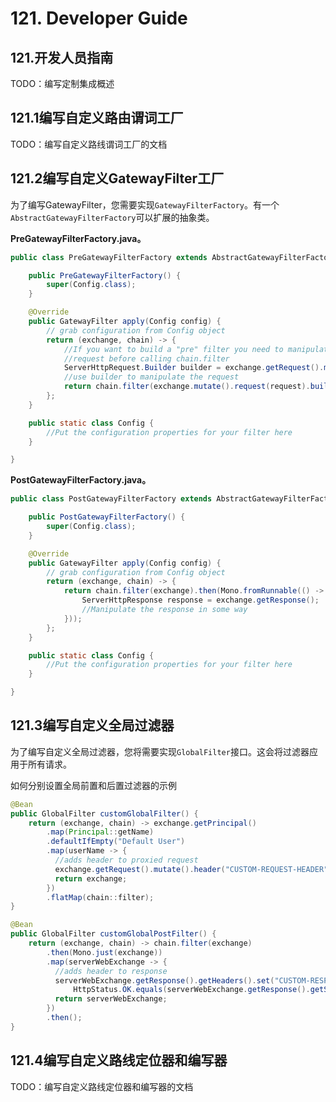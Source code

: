 # 121. Developer Guide

## 121.开发人员指南

TODO：编写定制集成概述

## 121.1编写自定义路由谓词工厂

TODO：编写自定义路线谓词工厂的文档

## 121.2编写自定义GatewayFilter工厂

为了编写GatewayFilter，您需要实现`GatewayFilterFactory`。有一个`AbstractGatewayFilterFactory`可以扩展的抽象类。

**PreGatewayFilterFactory.java。** 

```java
public class PreGatewayFilterFactory extends AbstractGatewayFilterFactory<PreGatewayFilterFactory.Config> {

	public PreGatewayFilterFactory() {
		super(Config.class);
	}

	@Override
	public GatewayFilter apply(Config config) {
		// grab configuration from Config object
		return (exchange, chain) -> {
            //If you want to build a "pre" filter you need to manipulate the
            //request before calling chain.filter
            ServerHttpRequest.Builder builder = exchange.getRequest().mutate();
            //use builder to manipulate the request
            return chain.filter(exchange.mutate().request(request).build());
		};
	}

	public static class Config {
        //Put the configuration properties for your filter here
	}

}
```



**PostGatewayFilterFactory.java。** 

```java
public class PostGatewayFilterFactory extends AbstractGatewayFilterFactory<PostGatewayFilterFactory.Config> {

	public PostGatewayFilterFactory() {
		super(Config.class);
	}

	@Override
	public GatewayFilter apply(Config config) {
		// grab configuration from Config object
		return (exchange, chain) -> {
			return chain.filter(exchange).then(Mono.fromRunnable(() -> {
				ServerHttpResponse response = exchange.getResponse();
				//Manipulate the response in some way
			}));
		};
	}

	public static class Config {
        //Put the configuration properties for your filter here
	}

}
```



## 121.3编写自定义全局过滤器

为了编写自定义全局过滤器，您将需要实现`GlobalFilter`接口。这会将过滤器应用于所有请求。

如何分别设置全局前置和后置过滤器的示例

```java
@Bean
public GlobalFilter customGlobalFilter() {
    return (exchange, chain) -> exchange.getPrincipal()
        .map(Principal::getName)
        .defaultIfEmpty("Default User")
        .map(userName -> {
          //adds header to proxied request
          exchange.getRequest().mutate().header("CUSTOM-REQUEST-HEADER", userName).build();
          return exchange;
        })
        .flatMap(chain::filter);
}

@Bean
public GlobalFilter customGlobalPostFilter() {
    return (exchange, chain) -> chain.filter(exchange)
        .then(Mono.just(exchange))
        .map(serverWebExchange -> {
          //adds header to response
          serverWebExchange.getResponse().getHeaders().set("CUSTOM-RESPONSE-HEADER",
              HttpStatus.OK.equals(serverWebExchange.getResponse().getStatusCode()) ? "It worked": "It did not work");
          return serverWebExchange;
        })
        .then();
}
```

## 121.4编写自定义路线定位器和编写器

TODO：编写自定义路线定位器和编写器的文档